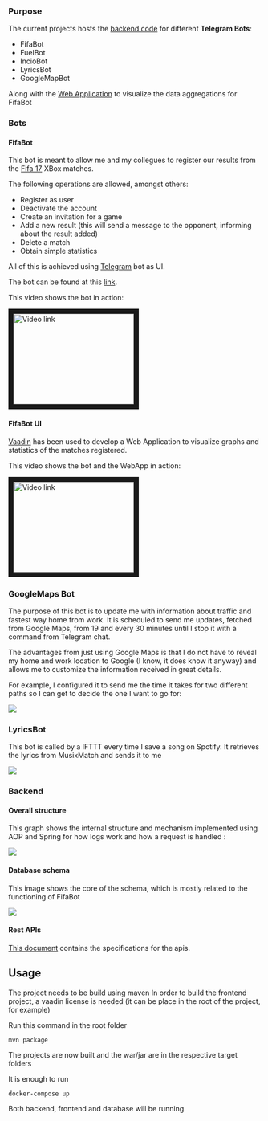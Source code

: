 ### Purpose

The current projects hosts the [backend code](./bot-back-end) for different **Telegram Bots**:

* FifaBot 
* FuelBot
* IncioBot
* LyricsBot
* GoogleMapBot

Along with the [Web Application](./fifa-bot-gui) to visualize the data aggregations for FifaBot 

### Bots
#### FifaBot

This bot is meant to allow me and my collegues to register our results from the [Fifa 17](https://en.wikipedia.org/wiki/FIFA_17) XBox matches.

The following operations are allowed, amongst others:

* Register as user
* Deactivate the account
* Create an invitation for a game
* Add a new result (this will send a message to the opponent, informing about the result added)
* Delete a match
* Obtain simple statistics

All of this is achieved using [Telegram](https://telegram.org/) bot as UI.

The bot can be found at this [link](https://t.me/EueiFifaBot).

This video shows the bot in action:

<a href="https://www.youtube.com/watch?v=A6EHIzWpi_E&list=UUVtdSuG76pmr0tgl--oJcCQ&index=4" target="_blank"><img src="http://img.youtube.com/vi/A6EHIzWpi_E/0.jpg"
alt="Video link" width="240" height="180" border="10" /></a>

#### FifaBot UI

[Vaadin](https://vaadin.com/) has been used to develop a Web Application to visualize graphs and statistics of the matches registered.

This video shows the bot and the WebApp in action:

<a href="https://www.youtube.com/watch?v=9DYLH6w6avs&index=5&list=UUVtdSuG76pmr0tgl--oJcCQ" target="_blank"><img src="http://img.youtube.com/vi/9DYLH6w6avs/0.jpg"
alt="Video link" width="240" height="180" border="10" /></a>

### GoogleMaps Bot

The purpose of this bot is to update me with information about traffic and fastest way home from work. It is scheduled to send me updates, fetched from Google Maps, from 19 and every 30 minutes until I stop it with a command from Telegram chat.

The advantages from just using Google Maps is that I do not have to reveal my home and work location to Google (I know, it does know it anyway) and allows me to customize the information received in great details.

For example, I configured it to send me the time it takes for two different paths so I can get to decide the one I want to go for:

![](images/Screenshot_20181211-124148.PNG)

### LyricsBot

This bot is called by a IFTTT every time I save a song on Spotify.
It retrieves the lyrics from MusixMatch and sends it to me

![](images/Screenshot_20181211-124205.PNG)

### Backend

#### Overall structure

This graph shows the internal structure and mechanism implemented using AOP and Spring for how logs work and how a request is handled :

![](images/workflow.png)

#### Database schema

This image shows the core of the schema, which is mostly related to the functioning of FifaBot

![](images/FifaBotDB.PNG)

#### Rest APIs

[This document](rest-api.txt) contains the specifications for the apis.

## Usage

The project needs to be build using maven
In order to build the frontend project, a vaadin license is needed (it can be place in the root of the project, for example)

Run this command in the root folder

    mvn package

The projects are now built and the war/jar are in the respective target folders

It is enough to run

    docker-compose up

Both backend, frontend and database will be running.